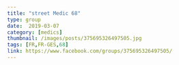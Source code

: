 ```yaml
---
title: "street Medic 68"
type: group
date:  2019-03-07
category: [medics]
thumbnail: /images/posts/375695326497505.jpg
tags: [FR,FR-GES,68]
link: https://www.facebook.com/groups/375695326497505/
---
```

